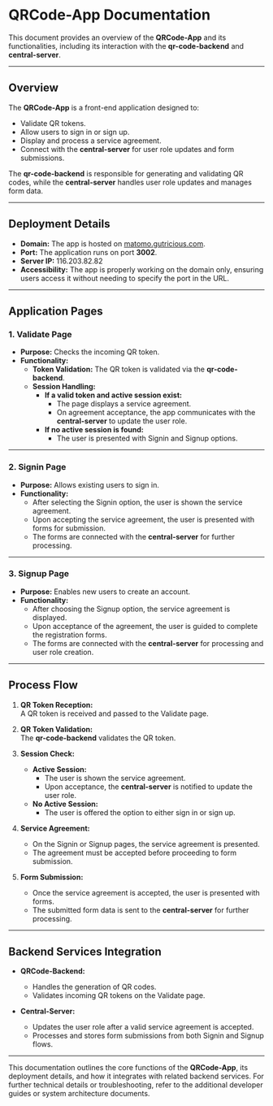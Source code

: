 # QRCode-App Documentation

This document provides an overview of the **QRCode-App** and its functionalities, including its interaction with the **qr-code-backend** and **central-server**.

---

## Overview

The **QRCode-App** is a front-end application designed to:
- Validate QR tokens.
- Allow users to sign in or sign up.
- Display and process a service agreement.
- Connect with the **central-server** for user role updates and form submissions.

The **qr-code-backend** is responsible for generating and validating QR codes, while the **central-server** handles user role updates and manages form data.

---

## Deployment Details

- **Domain:** The app is hosted on [matomo.gutricious.com](http://matomo.gutricious.com).
- **Port:** The application runs on port **3002**.
- **Server IP:** 116.203.82.82
- **Accessibility:** The app is properly working on the domain only, ensuring users access it without needing to specify the port in the URL.

---

## Application Pages

### 1. Validate Page

- **Purpose:** Checks the incoming QR token.
- **Functionality:**
  - **Token Validation:** The QR token is validated via the **qr-code-backend**.
  - **Session Handling:**
    - **If a valid token and active session exist:**  
      - The page displays a service agreement.
      - On agreement acceptance, the app communicates with the **central-server** to update the user role.
    - **If no active session is found:**  
      - The user is presented with Signin and Signup options.

---

### 2. Signin Page

- **Purpose:** Allows existing users to sign in.
- **Functionality:**
  - After selecting the Signin option, the user is shown the service agreement.
  - Upon accepting the service agreement, the user is presented with forms for submission.
  - The forms are connected with the **central-server** for further processing.

---

### 3. Signup Page

- **Purpose:** Enables new users to create an account.
- **Functionality:**
  - After choosing the Signup option, the service agreement is displayed.
  - Upon acceptance of the agreement, the user is guided to complete the registration forms.
  - The forms are connected with the **central-server** for processing and user role creation.

---

## Process Flow

1. **QR Token Reception:**  
   A QR token is received and passed to the Validate page.

2. **QR Token Validation:**  
   The **qr-code-backend** validates the QR token.
   
3. **Session Check:**
   - **Active Session:**  
     - The user is shown the service agreement.
     - Upon acceptance, the **central-server** is notified to update the user role.
   - **No Active Session:**  
     - The user is offered the option to either sign in or sign up.
     
4. **Service Agreement:**  
   - On the Signin or Signup pages, the service agreement is presented.
   - The agreement must be accepted before proceeding to form submission.

5. **Form Submission:**  
   - Once the service agreement is accepted, the user is presented with forms.
   - The submitted form data is sent to the **central-server** for further processing.

---

## Backend Services Integration

- **QRCode-Backend:**  
  - Handles the generation of QR codes.
  - Validates incoming QR tokens on the Validate page.

- **Central-Server:**  
  - Updates the user role after a valid service agreement is accepted.
  - Processes and stores form submissions from both Signin and Signup flows.

---

This documentation outlines the core functions of the **QRCode-App**, its deployment details, and how it integrates with related backend services. For further technical details or troubleshooting, refer to the additional developer guides or system architecture documents.